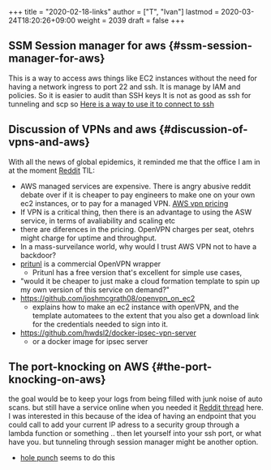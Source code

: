 +++
title = "2020-02-18-links"
author = ["T", "Ivan"]
lastmod = 2020-03-24T18:20:26+09:00
weight = 2039
draft = false
+++

## SSM Session manager for aws {#ssm-session-manager-for-aws}

This is a way to access aws things like EC2 instances without the
need for having a network ingress to port 22 and ssh.
It is manage by IAM and policies. So it is easier to audit than
SSH keys
It is not as good as ssh for tunneling and scp so
[Here is a way to use it to connect to ssh](https://github.com/elpy1/ssh-over-ssm)


## Discussion of VPNs and aws {#discussion-of-vpns-and-aws}

With all the news of global epidemics, it reminded me that the
office I am in at the moment
[Reddit](https://www.reddit.com/r/aws/comments/f2t9ds/aws_client_vpn_seems_like_a_rip_off_no/)
TIL:

-   AWS managed services are expensive. There is angry abusive
    reddit debate over if it is cheaper to pay engineers to make one
    on your own ec2 instances, or to pay for a managed VPN.
    [AWS vpn pricing](https://aws.amazon.com/vpn/pricing/)
-   If VPN is a critical thing, then there is an advantage to using
    the ASW service, in terms of avaliability and scaling etc
-   there are diferences in the pricing. OpenVPN charges per seat,
    otehrs might charge for uptime and throughput.
-   In a mass-surveilance world, why would I trust AWS VPN not to
    have a backdoor?
-   [pritunl](https://pritunl.com/#promo) is a commercial OpenVPN wrapper
    -   Pritunl has a free version that's excellent for simple use
        cases,
-   "would it be cheaper to just make a cloud formation template to
    spin up my own version of this service on demand?"
-   <https://github.com/joshmcgrath08/openvpn_on_ec2>
    -   explains how to make an ec2 instance with openVPN, and the
        template automatees to the extent that you also get a
        download link for the credentials needed to sign into it.
-   <https://github.com/hwdsl2/docker-ipsec-vpn-server>
    -   or a docker image for ipsec server


## The port-knocking on AWS {#the-port-knocking-on-aws}

the goal would be to keep your logs from being filled with junk
noise of auto scans. but still have a service online when you
needed it
[Reddit thread](https://www.reddit.com/r/aws/comments/6yks6t/the_portknock_protocol_and_aws_security_groups/) here.
I was interested in this because of the idea of having an endpoint
that you could call to add your current IP adress to a security
group through a lambda function or something .. then let yourself
into your ssh port, or what have you. but tunneling through
session manager might be another option.

-   [hole punch](https://github.com/erik/holepunch) seems to do this
